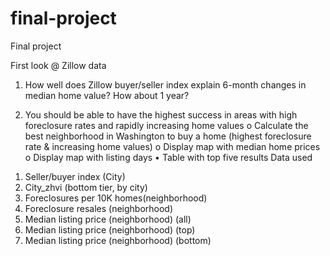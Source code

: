 # final-project
Final project

First look @ Zillow data
1.	How well does Zillow buyer/seller index explain 6-month changes in median home value? How about 1 year?

2.	You should be able to have the highest success in areas with high foreclosure rates and  rapidly increasing home values
o	Calculate the best neighborhood in Washington to buy a home (highest foreclosure rate & increasing home values)
o	Display map with median home prices
o	Display map with listing days
•	Table with top five results
Data used
1)	Seller/buyer index (City)
2)	City_zhvi (bottom tier, by city)
3)	Foreclosures per 10K homes(neighborhood)
4)	Foreclosure resales (neighborhood)
5)	Median listing price (neighborhood) (all)
6)	Median listing price (neighborhood) (top)
7)	Median listing price (neighborhood) (bottom)
